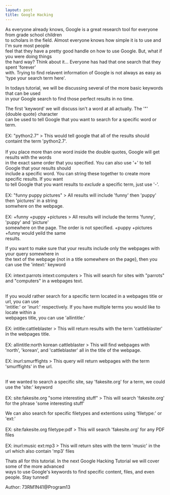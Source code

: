 ```yaml
---
layout: post
title: Google Hacking
---
```

<p>As everyone already knows, Google is a great research tool for everyone from grade school children<br />
to scholars in the field. Almost everyone knows how simple it is to use and I'm sure most people<br />
feel that they have a pretty good handle on how to use Google. But, what if you were doing things<br />
the hard way? Think about it... Everyone has had that one search that they spent 'forever'<br />
with. Trying to find relavent information of Google is not always as easy as 'type your search term here'.</p>
<p>In todays tutorial, we will be discussing several of the more basic keywords that can be used <br />
in your Google search to find those perfect results in no time.</p>
<p>The first 'keyword' we will discuss isn't a word at all actually. The '"' {double quote} character<br /> 
can be used to tell Google that you want to search for a specific word or term.<br /><br />
EX: "python2.7" > This would tell google that all of the results should containt the term 'python2.7'.<br /><br />
If you place more than one word inside the double quotes, Google will get results with the words<br />
in the exact same order that you specified. You can also use '+' to tell Google that your results should<br />
include a specific word. You can string these together to create more specific results. If you want<br />
to tell Google that you want results to <em>exclude</em> a specific term, just use '-'.<br /><br />
EX: "funny puppy pictures" > All results will include 'funny' then 'puppy' then 'pictures' in a string<br />
somwhere on the webpage.<br /><br />
EX: +funny +puppy +pictures > All results will include the terms 'funny', 'puppy' and 'picture'<br />
somewhere on the page. The order is not specified. +puppy +pictures +funny would yeild the same<br />
results.
</p>
<p>If you want to make sure that your results include only the webpages with your query somewhere in<br />
the text of the webpage {not in a title somewhere on the page}, then you can use the 'intext:' keyword<br /><br />
EX: intext:parrots intext:computers > This will search for sites with "parrots" and "computers" in a webpages text.
<br /><br />
</p>
<p>If you would rather search for a specific term located in a webpages title or url, you can use<br />
'intitle:' or 'inurl:' respectively. If you have multiple terms you would like to locate within a<br />
webpages title, you can use 'allintitle:'<br /><br />
EX: intitle:cattleblaster > This will return results with the term 'cattleblaster' in the webpages title.<br /><br />
EX: allintitle:north korean cattleblaster > This will find webpages with 'north', 'korean', and 'cattleblaster' all in the title of the webpage.<br /><br />
EX: inurl:smurffights > This query will return webpages with the term 'smurffights' in the url.<br /><br />
</p>
<p>If we wanted to search a specific site, say 'fakesite.org' for a term, we could use the 'site:' keyword<br /><br />
EX: site:fakesite.org "some interesting stuff" > This will search 'fakesite.org' for the phrase 'some interesting stuff'<br /></p>
<p>We can also search for specific filetypes and extentions using 'filetype:' or 'ext:'<br /><br />
EX: site:fakesite.org filetype:pdf > This will search 'fakesite.org' for any PDF files<br /><br />
EX: inurl:music ext:mp3 > This will return sites with the term 'music' in the url which also contain 'mp3' files<br /></p>
<p>Thats all for this tutorial. In the next Google Hacking Tutorial we will cover some of the more advanced<br />
ways to use Google's keywords to find specific content, files, and even people. Stay tunned!
<p align="left">Author: 73RM1N41@Program13</p>
